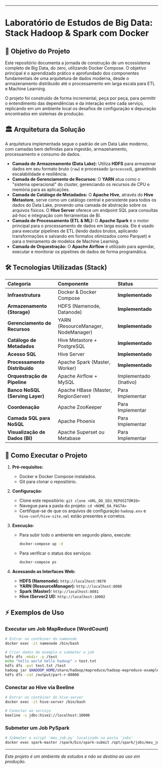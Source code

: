 -----

# Laboratório de Estudos de Big Data: Stack Hadoop & Spark com Docker

## 🎯 Objetivo do Projeto

Este repositório documenta a jornada de construção de um ecossistema completo de Big Data, do zero, utilizando Docker Compose. O objetivo principal é o aprendizado prático e aprofundado dos componentes fundamentais de uma arquitetura de dados moderna, desde o armazenamento distribuído até o processamento em larga escala para ETL e Machine Learning.

O projeto foi construído de forma incremental, peça por peça, para permitir o entendimento das dependências e da interação entre cada serviço, replicando em um ambiente local os desafios de configuração e depuração encontrados em sistemas de produção.

## 🏛️ Arquitetura da Solução

A arquitetura implementada segue o padrão de um Data Lake moderno, com camadas bem definidas para ingestão, armazenamento, processamento e consumo de dados.

  * **Camada de Armazenamento (Data Lake):** Utiliza **HDFS** para armazenar dados em seu formato bruto (`raw`) e processado (`processed`), garantindo escalabilidade e resiliência.
  * **Camada de Gerenciamento de Recursos:** O **YARN** atua como o "sistema operacional" do cluster, gerenciando os recursos de CPU e memória para as aplicações.
  * **Camada de Catálogo de Metadados:** O **Apache Hive**, através do **Hive Metastore**, serve como um catálogo central e persistente para todos os dados do Data Lake, provendo uma camada de abstração sobre os arquivos físicos. O **Hive Server** oferece um endpoint SQL para consultas ad-hoc e integração com ferramentas de BI.
  * **Camada de Processamento (ETL & ML):** O **Apache Spark** é o motor principal para o processamento de dados em larga escala. Ele é usado para executar pipelines de ETL (lendo dados brutos, aplicando transformações e salvando em formatos otimizados como Parquet) e para o treinamento de modelos de Machine Learning.
  * **Camada de Orquestração:** O **Apache Airflow** é utilizado para agendar, executar e monitorar os pipelines de dados de forma programática.

## 🛠️ Tecnologias Utilizadas (Stack)

| Categoria | Componente | Status |
| :--- | :--- | :--- |
| **Infraestrutura** | Docker & Docker Compose | **Implementado** |
| **Armazenamento (Storage)** | HDFS (Namenode, Datanode) | **Implementado** |
| **Gerenciamento de Recursos** | YARN (ResourceManager, NodeManager) | **Implementado** |
| **Catálogo de Metadados** | Hive Metastore + PostgreSQL | **Implementado** |
| **Acesso SQL** | Hive Server | **Implementado** |
| **Processamento Distribuído** | Apache Spark (Master, Worker) | **Implementado** |
| **Orquestração de Pipeline** | Apache Airflow + MySQL | Implementado (Inativo) |
| **Banco NoSQL (Serving Layer)** | Apache HBase (Master, RegionServer) | Para Implementar |
| **Coordenação** | Apache ZooKeeper | Para Implementar |
| **Camada SQL para NoSQL** | Apache Phoenix | Para Implementar |
| **Visualização de Dados (BI)**| Apache Superset ou Metabase | Para Implementar |

## 🚀 Como Executar o Projeto

1.  **Pré-requisitos:**

      * Docker e Docker Compose instalados.
      * Git para clonar o repositório.

2.  **Configuração:**

      * Clone este repositório: `git clone <URL_DO_SEU_REPOSITÓRIO>`
      * Navegue para a pasta do projeto: `cd <NOME_DA_PASTA>`
      * Certifique-se de que os arquivos de configuração `hadoop.env` e `hive-conf/hive-site.xml` estão presentes e corretos.

3.  **Execução:**

      * Para subir todo o ambiente em segundo plano, execute:
        ```bash
        docker-compose up -d
        ```
      * Para verificar o status dos serviços:
        ```bash
        docker-compose ps
        ```

4.  **Acessando as Interfaces Web:**

      * **HDFS (Namenode):** `http://localhost:9870`
      * **YARN (ResourceManager):** `http://localhost:8088`
      * **Spark (Master):** `http://localhost:8081`
      * **Hive (Server2 UI):** `http://localhost:10002`

## ⚡ Exemplos de Uso

### Executar um Job MapReduce (WordCount)

```bash
# Entrar no contêiner do namenode
docker exec -it namenode /bin/bash

# Criar dados de exemplo e submeter o job
hdfs dfs -mkdir -p /test
echo "hello world hello hadoop" > test.txt
hdfs dfs -put test.txt /test
hadoop jar $HADOOP_HOME/share/hadoop/mapreduce/hadoop-mapreduce-examples-*.jar wordcount /test /output
hdfs dfs -cat /output/part-r-00000
```

### Conectar ao Hive via Beeline

```bash
# Entrar no contêiner do hive-server
docker exec -it hive-server /bin/bash

# Conectar ao serviço
beeline -u jdbc:hive2://localhost:10000
```

### Submeter um Job PySpark

```bash
# Submeter o script 'meu_job.py' localizado na pasta 'jobs'
docker exec spark-master /spark/bin/spark-submit /opt/spark/jobs/meu_job.py
```

-----

*Este projeto é um ambiente de estudos e não se destina ao uso em produção.*